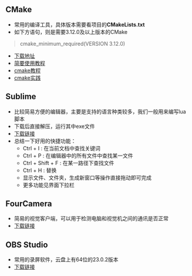 
## CMake

- 常用的编译工具，具体版本需要看项目的**CMakeLists.txt**
- 如下方语句，则是需要3.12.0及以上版本的CMake

> cmake_minimum_required(VERSION 3.12.0)

- [下载地址](https://cmake.org/download/)
- [简要使用教程](https://blog.csdn.net/finghting321/article/details/105528436?spm=1001.2101.3001.6661.1&utm_medium=distribute.pc_relevant_t0.none-task-blog-2%7Edefault%7ECTRLIST%7Edefault-1-105528436-blog-89023918.pc_relevant_default&depth_1-utm_source=distribute.pc_relevant_t0.none-task-blog-2%7Edefault%7ECTRLIST%7Edefault-1-105528436-blog-89023918.pc_relevant_default&utm_relevant_index=1)
- [cmake教程](https://jbox.sjtu.edu.cn/l/41EdQ7)
- [cmake实践](https://jbox.sjtu.edu.cn/l/31SKOj)

## Sublime

- 比较简易方便的编辑器，主要是支持的语言种类较多，我们一般用来编写lua脚本
- 下载后直接解压，运行其中exe文件
- [下载链接](https://jbox.sjtu.edu.cn/l/F1P6wS)
- 总结一下好用的快捷功能：
    - Ctrl + I : 在当前文档中查找关键词
    - Ctrl + P : 在编辑器中的所有文件中查找某一文件
    - Ctrl + Shift + F : 在某一路径下查找文件
    - Ctrl + H : 替换
    - 显示文件、文件夹，生成新窗口等操作直接拖动即可完成
    - 更多功能见界面下拉栏
    
## FourCamera

- 简易的视觉客户端，可以用于检测电脑和视觉机之间的通讯是否正常
- [下载链接](https://jbox.sjtu.edu.cn/l/41EWXF)

## OBS Studio

- 常用的录屏软件，云盘上有64位的23.0.2版本
- [下载链接](https://jbox.sjtu.edu.cn/l/X1Xmjt)